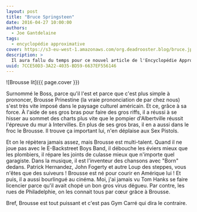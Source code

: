 ```yaml
---
layout: post
title: "Bruce Springsteen"
date: 2016-04-27 10:00:00
authors:
  - Joe Gantdelaine
tags:
  - encyclopédie approximative
cover: https://s3-eu-west-1.amazonaws.com/org.deadrooster.blog/bruce.jpg
description: >
  Il aura fallu du temps pour ce nouvel article de l'Encyclopédie Approximative du Rock and Roll. La faute à l'illustration : un lion dans son milieu naturel ? Trop facile ! Un gros plan d'un fromage frais de Provence ? Bof ! Après des mois de labeur,  la voila, la seule, l'unique photo où Bruce lit.
uuid: 7CCE50D3-3A22-4035-BD59-6637EF556146
---
```


![Brousse lit]({{ page.cover }})

Surnommé le Boss, parce qu'il l'est et parce que c'est plus simple à prononcer, Brousse Prinestine (la vraie prononciation de par chez nous) s'est très vite imposé dans le paysage culturel américain. Et ce, grâce à sa force. À l'aide de ses gros bras pour faire des gros riffs, il a réussi à se hisser au sommet des charts plus vite que le pompier d'Albertville réussit l'épreuve du mur à Intervilles. En plus de ses gros bras, il en a aussi dans le froc le Brousse. Il trouve ça important lui, n'en déplaise aux Sex Pistols.

Et on le répètera jamais assez, mais Brousse est multi-talent. Quand il ne joue pas avec le E-Backstreet Boys Band, il débouche les éviers mieux que les plombiers, il répare les joints de culasse mieux que n'importe quel garagiste. Dans la musique, il est l'inventeur des chansons avec "Born" dedans. Patrick Hernandez, John Fogerty et autre Loup des steppes, vous n'êtes que des suiveurs ! Brousse est né pour courir en Amérique lui ! Et puis, il a aussi bourlingué au cinéma. Moi, j'ai jamais vu Tom Hanks se faire licencier parce qu'il avait chopé un bon gros virus dégueu. Par contre, les rues de Philadelphie, on les connait tous par cœur grâce à Brousse.

Bref, Brousse est tout puissant et c'est pas Gym Carré qui dira le contraire.
